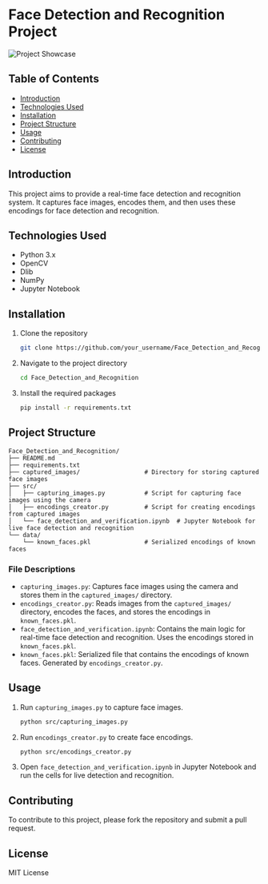 # Face Detection and Recognition Project

![Project Showcase](showcase.png)

## Table of Contents

- [Introduction](#introduction)
- [Technologies Used](#technologies-used)
- [Installation](#installation)
- [Project Structure](#project-structure)
- [Usage](#usage)
- [Contributing](#contributing)
- [License](#license)

## Introduction

This project aims to provide a real-time face detection and recognition system. It captures face images, encodes them, and then uses these encodings for face detection and recognition.

## Technologies Used

- Python 3.x
- OpenCV
- Dlib
- NumPy
- Jupyter Notebook

## Installation

1. Clone the repository
    ```bash
    git clone https://github.com/your_username/Face_Detection_and_Recognition.git
    ```
2. Navigate to the project directory
    ```bash
    cd Face_Detection_and_Recognition
    ```
3. Install the required packages
    ```bash
    pip install -r requirements.txt
    ```

## Project Structure

```
Face_Detection_and_Recognition/
├── README.md
├── requirements.txt
├── captured_images/                  # Directory for storing captured face images
├── src/
│   ├── capturing_images.py           # Script for capturing face images using the camera
│   ├── encodings_creator.py          # Script for creating encodings from captured images
│   └── face_detection_and_verification.ipynb  # Jupyter Notebook for live face detection and recognition
└── data/
    └── known_faces.pkl               # Serialized encodings of known faces
```

### File Descriptions

- `capturing_images.py`: Captures face images using the camera and stores them in the `captured_images/` directory.
- `encodings_creator.py`: Reads images from the `captured_images/` directory, encodes the faces, and stores the encodings in `known_faces.pkl`.
- `face_detection_and_verification.ipynb`: Contains the main logic for real-time face detection and recognition. Uses the encodings stored in `known_faces.pkl`.
- `known_faces.pkl`: Serialized file that contains the encodings of known faces. Generated by `encodings_creator.py`.

## Usage

1. Run `capturing_images.py` to capture face images.
    ```bash
    python src/capturing_images.py
    ```
2. Run `encodings_creator.py` to create face encodings.
    ```bash
    python src/encodings_creator.py
    ```
3. Open `face_detection_and_verification.ipynb` in Jupyter Notebook and run the cells for live detection and recognition.

## Contributing

To contribute to this project, please fork the repository and submit a pull request.

## License

MIT License
```
